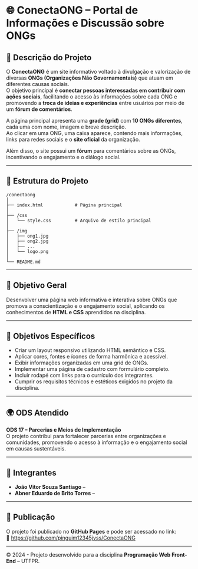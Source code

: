 # 🌐 ConectaONG – Portal de Informações e Discussão sobre ONGs

## 📘 Descrição do Projeto

O **ConectaONG** é um site informativo voltado à divulgação e valorização de diversas **ONGs (Organizações Não Governamentais)** que atuam em diferentes causas sociais.  
O objetivo principal é **conectar pessoas interessadas em contribuir com ações sociais**, facilitando o acesso às informações sobre cada ONG e promovendo a **troca de ideias e experiências** entre usuários por meio de um **fórum de comentários**.

A página principal apresenta uma **grade (grid)** com **10 ONGs diferentes**, cada uma com nome, imagem e breve descrição.  
Ao clicar em uma ONG, uma caixa aparece, contendo mais informações, links para redes sociais e o **site oficial** da organização.

Além disso, o site possui um **fórum** para comentários sobre as ONGs, incentivando o engajamento e o diálogo social.

---

## 📄 Estrutura do Projeto

```
/conectaong
│
├── index.html            # Página principal
│
├── /css
│   └── style.css         # Arquivo de estilo principal
│
├── /img
│   ├── ong1.jpg
│   ├── ong2.jpg
│   ├── ...
│   └── logo.png
│
└── README.md
```

---

## 🎯 Objetivo Geral

Desenvolver uma página web informativa e interativa sobre ONGs que promova a conscientização e o engajamento social, aplicando os conhecimentos de **HTML e CSS** aprendidos na disciplina.

---

## 🧩 Objetivos Específicos

- Criar um layout responsivo utilizando HTML semântico e CSS.  
- Aplicar cores, fontes e ícones de forma harmônica e acessível.  
- Exibir informações organizadas em uma grid de ONGs.  
- Implementar uma página de cadastro com formulário completo.  
- Incluir rodapé com links para o currículo dos integrantes.  
- Cumprir os requisitos técnicos e estéticos exigidos no projeto da disciplina.  

---

## 🌍 ODS Atendido

**ODS 17 – Parcerias e Meios de Implementação**  
O projeto contribui para fortalecer parcerias entre organizações e comunidades, promovendo o acesso à informação e o engajamento social em causas sustentáveis.

---

## 👥 Integrantes

- **João Vitor Souza Santiago** – 
- **Abner Eduardo de Brito Torres** – 

---

## 🚀 Publicação

O projeto foi publicado no **GitHub Pages** e pode ser acessado no link:  
🔗 https://github.com/pinguim12345jvss/ConectaONG

---

© 2024 - Projeto desenvolvido para a disciplina **Programação Web Front-End** – UTFPR.
